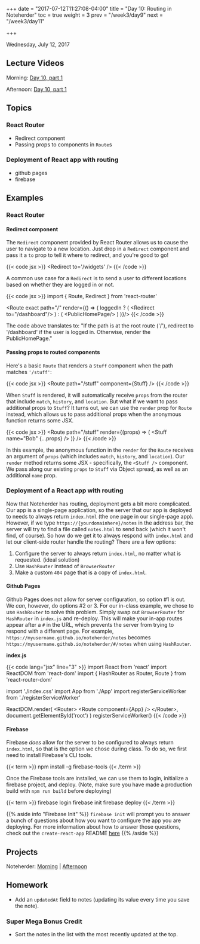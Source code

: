 +++
date = "2017-07-12T11:27:08-04:00"
title = "Day 10: Routing in Noteherder"
toc = true
weight = 3
prev = "/week3/day9"
next = "/week3/day11"

+++

<date>Wednesday, July 12, 2017</date>

## Lecture Videos

Morning: [Day 10, part 1](https://www.youtube.com/watch?v=1Q0aR_l_3ss&index=107&list=PLuT2TqJuwaY882Figl-Tr-VXWweaeS45B)

Afternoon: [Day 10, part 1](https://www.youtube.com/watch?v=hZEF1eEBhkQ&list=PLuT2TqJuwaY_yOPNQJLn2Ya_hfes8g2fv&index=114)

## Topics

### React Router
* Redirect component
* Passing props to components in `Route`s

### Deployment of React app with routing
* github pages
* firebase

## Examples

### React Router

#### Redirect component

The `Redirect` component provided by React Router allows us to cause the user to navigate to a new location.  Just drop in a `Redirect` component and pass it a `to` prop to tell it where to redirect, and you're good to go!

{{< code jsx >}}
&lt;Redirect to='/widgets' /&gt;
{{< /code >}}

A common use case for a `Redirect` is to send a user to different locations based on whether they are logged in or not.

{{< code jsx >}}
import { Route, Redirect } from 'react-router'

&lt;Route exact path="/" render={() => (
  loggedIn ? (
    &lt;Redirect to="/dashboard"/&gt;
  ) : (
    &lt;PublicHomePage/&gt;
  )
)}/&gt;
{{< /code >}}

The code above translates to: "If the path is at the root route ('/'), redirect to '/dashboard' if the user is logged in.  Otherwise, render the PublicHomePage."

#### Passing props to routed components

Here's a basic `Route` that renders a `Stuff` component when the path matches `'/stuff'`:

{{< code jsx >}}
&lt;Route path="/stuff" component={Stuff} /&gt;
{{< /code >}}

When `Stuff` is rendered, it will automatically receive `props` from the router that include `match`, `history`, and `location`.  But what if we want to pass additional props to `Stuff`?  It turns out, we can use the `render` prop for `Route` instead, which allows us to pass additional props when the anonymous function returns some JSX.

{{< code jsx >}}
&lt;Route path="/stuff" render={(props) => (
  &lt;Stuff name="Bob" {...props} /&gt;
)} /&gt;
{{< /code >}}

In this example, the anonymous function in the `render` for the `Route` receives an argument of `props` (which includes `match`, `history`, and `location`).  Our `render` method returns some JSX - specifically, the `<Stuff />` component.  We pass along our existing `props` to `Stuff` via Object spread, as well as an additional `name` prop.

### Deployment of a React app with routing

Now that Noteherder has routing, deployment gets a bit more complicated.  Our app is a single-page application, so the server that our app is deployed to needs to always return `index.html` (the one page in our single-page app).  However, if we type `https://{yourdomainhere}/notes` in the address bar, the server will try to find a file called `notes.html` to send back (which it won't find, of course).  So how do we get it to always respond with `index.html` and let our client-side router handle the routing?  There are a few options:

1. Configure the server to always return `index.html`, no matter what is requested. (ideal solution)
2. Use `HashRouter` instead of `BrowserRouter`
3. Make a custom `404` page that is a copy of `index.html`.

#### Github Pages

Github Pages does not allow for server configuration, so option #1 is out.  We _can_, however, do options #2 or 3. For our in-class example, we chose to use `HashRouter` to solve this problem. Simply swap out `BrowserRouter` for `HashRouter` in `index.js` and re-deploy.  This will make your in-app routes appear after a `#` in the URL, which prevents the server from trying to respond with a different page.  For example, `https://myusername.github.io/noteherder/notes` becomes `https://myusername.github.io/noteherder/#/notes` when using `HashRouter`.

**index.js**

{{< code lang="jsx" line="3" >}}
import React from 'react'
import ReactDOM from 'react-dom'
import { HashRouter as Router, Route } from 'react-router-dom'


import './index.css'
import App from './App'
import registerServiceWorker from './registerServiceWorker'

ReactDOM.render(
  &lt;Router&gt;
    &lt;Route component={App} /&gt;
  &lt;/Router&gt;, 
  document.getElementById('root')
)
registerServiceWorker()
{{< /code >}} 

#### Firebase

Firebase _does_ allow for the server to be configured to always return `index.html`, so that is the option we chose during class.  To do so, we first need to install Firebase's CLI tools.

{{< term >}}
npm install -g firebase-tools
{{< /term >}}

Once the Firebase tools are installed, we can use them to login, initialize a firebase project, and deploy.  (Note, make sure you have made a production build with `npm run build` before deploying)

{{< term >}}
firebase login
firebase init
firebase deploy
{{< /term >}}

{{% aside info "Firebase Init" %}}
`firebase init` will prompt you to answer a bunch of questions about how you want to configure the app you are deploying.  For more information about how to answer those questions, check out the `create-react-app` README [here](https://github.com/facebookincubator/create-react-app/blob/master/packages/react-scripts/template/README.md#firebase)
{{% /aside %}}

## Projects

Noteherder: [Morning](https://github.com/xtbc17s3/noteherder/tree/5f0ff6fab2950f638672fdffba0fb726a6d0794a) | [Afternoon](https://github.com/xtbc17s3/noteherder/tree/3bfcc65f56dd8291c1793fd126fdc1cb62642e85)

## Homework

* Add an `updatedAt` field to notes (updating its value every time you save the note).

### Super Mega Bonus Credit

* Sort the notes in the list with the most recently updated at the top.
